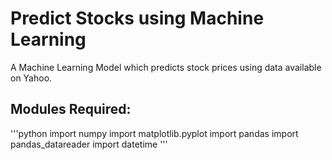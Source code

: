 # Predict Stocks using Machine Learning
A Machine Learning Model which predicts stock prices using data available on Yahoo.

## Modules Required:
'''python
import numpy 
import matplotlib.pyplot 
import pandas 
import pandas_datareader
import datetime 
'''

## 
